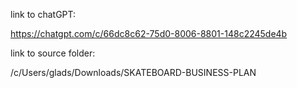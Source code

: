 link to chatGPT:

https://chatgpt.com/c/66dc8c62-75d0-8006-8801-148c2245de4b


link to source folder:

/c/Users/glads/Downloads/SKATEBOARD-BUSINESS-PLAN
